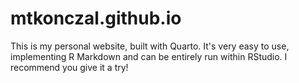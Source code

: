 # mtkonczal.github.io

This is my personal website, built with Quarto. It's very easy to use, implementing R Markdown and can be entirely run within RStudio. I recommend you give it a try!
